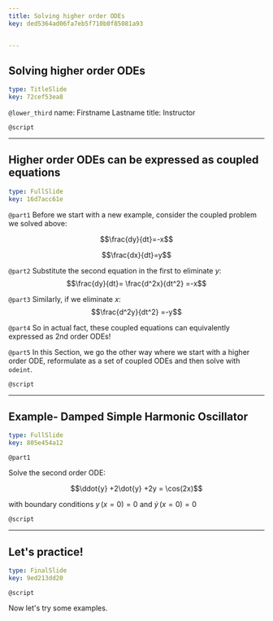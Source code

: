 ```yaml
---
title: Solving higher order ODEs
key: ded5364ad06fa7eb5f710b0f85081a93


---
```

## Solving higher order ODEs

```yaml
type: TitleSlide
key: 72cef53ea8
```

`@lower_third`
name: Firstname Lastname
title: Instructor

`@script`




---
## Higher order ODEs can be expressed as coupled equations

```yaml
type: FullSlide
key: 16d7acc61e
```

`@part1`
Before we start with a new example, consider the coupled problem we solved above:

  $$\frac{dy}{dt}=-x$$
  
  $$\frac{dx}{dt}=y$$

`@part2`
Substitute the second equation in the first to eliminate $y$:
 $$\frac{dy}{dt}= \frac{d^2x}{dt^2} =-x$$

`@part3` 
 Similarly, if we eliminate $x$:
 $$\frac{d^2y}{dt^2} =-y$$
 
`@part4`
So in actual fact, these coupled equations can equivalently expressed as 2nd order ODEs!
 
`@part5`
In this Section, we go the other way where we start with a higher order ODE, reformulate as a set of coupled ODEs and then solve with `odeint`.

`@script`



---
## Example- Damped Simple Harmonic Oscillator

```yaml
type: FullSlide
key: 805e454a12
```

`@part1`

Solve the second order ODE:

$$\ddot{y} +2\dot{y} +2y = \cos(2x)$$

with boundary conditions $y \, (x=0)=0$ and $\dot{y} \, (x=0)=0$

`@script`

---
## Let's practice!

```yaml
type: FinalSlide
key: 9ed213dd20
```

`@script`

Now let's try some examples.

